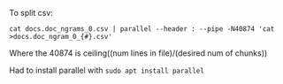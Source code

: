 To split csv:

`cat docs.doc_ngrams_0.csv | parallel --header : --pipe -N40874 'cat >docs.doc_ngram_0_{#}.csv'`

Where the 40874 is ceiling((num lines in file)/(desired num of chunks))

Had to install parallel with `sudo apt install parallel`